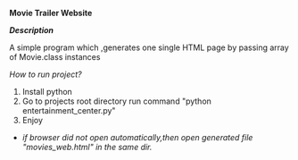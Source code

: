 **Movie Trailer Website**

**_Description_**

A simple program which ,generates one single HTML page by passing array of
Movie.class instances

_How to run project?_

1. Install python
2. Go to projects root directory run command "python entertainment_center.py"
3. Enjoy
* _if browser did not open automatically,then open generated file "movies_web.html" in the same dir._